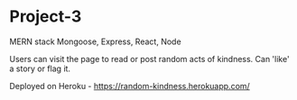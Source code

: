 # Project-3

MERN stack
Mongoose, Express, React, Node 

Users can visit the page to read or post random acts of kindness. Can 'like' a story or flag it.

Deployed on Heroku - https://random-kindness.herokuapp.com/


